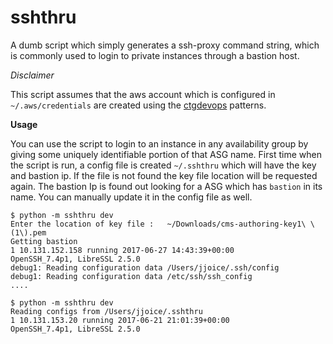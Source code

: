 # sshthru
A dumb script which simply generates a ssh-proxy command string, which is commonly used to login to private instances through a bastion host.

*Disclaimer*

This script assumes that the aws account which is configured in `~/.aws/credentials` are created using the [ctgdevops](https://github.intuit.com/ctgdevops/deployment-patterns) patterns.

**Usage**

You can use the script to login to an instance in any availability group by giving some uniquely identifiable portion of that ASG name.
First time when the script is run, a config file is created `~/.sshthru` which will have the key and bastion ip. If the file is not found the key file location will be requested again.
The bastion Ip is found out looking for a ASG which has `bastion` in its name. You can manually update it in the config file as well.
```
$ python -m sshthru dev
Enter the location of key file :   ~/Downloads/cms-authoring-key1\ \(1\).pem
Getting bastion
1 10.131.152.158 running 2017-06-27 14:43:39+00:00
OpenSSH_7.4p1, LibreSSL 2.5.0
debug1: Reading configuration data /Users/jjoice/.ssh/config
debug1: Reading configuration data /etc/ssh/ssh_config
....
```
```
$ python -m sshthru dev
Reading configs from /Users/jjoice/.sshthru
1 10.131.153.20 running 2017-06-21 21:01:39+00:00
OpenSSH_7.4p1, LibreSSL 2.5.0
```
